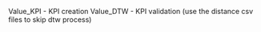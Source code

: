 Value_KPI - KPI creation
Value_DTW - KPI validation (use the distance csv files to skip dtw process)
